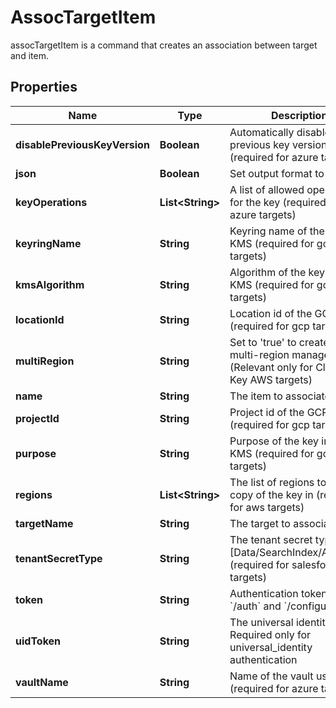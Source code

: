

# AssocTargetItem

assocTargetItem is a command that creates an association between target and item.
## Properties

Name | Type | Description | Notes
------------ | ------------- | ------------- | -------------
**disablePreviousKeyVersion** | **Boolean** | Automatically disable previous key version (required for azure targets) |  [optional]
**json** | **Boolean** | Set output format to JSON |  [optional]
**keyOperations** | **List&lt;String&gt;** | A list of allowed operations for the key (required for azure targets) |  [optional]
**keyringName** | **String** | Keyring name of the GCP KMS (required for gcp targets) |  [optional]
**kmsAlgorithm** | **String** | Algorithm of the key in GCP KMS (required for gcp targets) |  [optional]
**locationId** | **String** | Location id of the GCP KMS (required for gcp targets) |  [optional]
**multiRegion** | **String** | Set to &#39;true&#39; to create a multi-region managed key. (Relevant only for Classic Key AWS targets) |  [optional]
**name** | **String** | The item to associate | 
**projectId** | **String** | Project id of the GCP KMS (required for gcp targets) |  [optional]
**purpose** | **String** | Purpose of the key in GCP KMS (required for gcp targets) |  [optional]
**regions** | **List&lt;String&gt;** | The list of regions to create a copy of the key in (relevant for aws targets) |  [optional]
**targetName** | **String** | The target to associate | 
**tenantSecretType** | **String** | The tenant secret type [Data/SearchIndex/Analytics] (required for salesforce targets) |  [optional]
**token** | **String** | Authentication token (see &#x60;/auth&#x60; and &#x60;/configure&#x60;) |  [optional]
**uidToken** | **String** | The universal identity token, Required only for universal_identity authentication |  [optional]
**vaultName** | **String** | Name of the vault used (required for azure targets) |  [optional]



